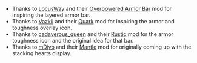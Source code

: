 + Thanks to [LocusWay](https://www.curseforge.com/members/locusway) and their [Overpowered Armor Bar](https://www.curseforge.com/minecraft/mc-mods/overpowered-armor-bar) mod for inspiring the layered armor bar.
+ Thanks to [Vazkii](https://www.curseforge.com/members/Vazkii) and their [Quark](https://www.curseforge.com/minecraft/mc-mods/quark) mod for inspiring the armor and toughness overlay icon.
+ Thanks to [cadaverous_queen](https://www.curseforge.com/members/cadaverous_queen) and their [Rustic](https://www.curseforge.com/minecraft/mc-mods/rustic) mod for the armor toughness icon and the original idea for that bar.
+ Thanks to [mDiyo](https://www.curseforge.com/members/mdiyo) and their [Mantle](https://www.curseforge.com/minecraft/mc-mods/mantle) mod for originally coming up with the stacking hearts display.